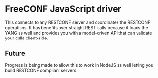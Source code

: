 # FreeCONF JavaScript driver
This connects to any RESTCONF server and coordinates the RESTCONF operations.  It has benefits over straight REST calls because it loads the YANG as well and provides you with a model-driven API that can validate your calls client-side.

## Future
Progress is being made to allow this to work in NodeJS as well letting you build RESTCONF compliant servers.